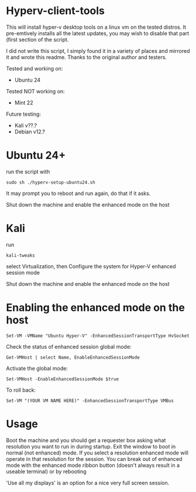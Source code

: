 # Hyperv-client-tools

This will install hyper-v desktop tools on a linux vm on the tested distros. It pre-emtively installs all the latest updates, you may wish to disable that part (first section of the script. 

I did not write this script, I simply found it in a variety of places and mirrored it and wrote this readme. Thanks to the original author and testers.

Tested and working on:

- Ubuntu 24

Tested NOT working on:

- Mint 22

Future testing: 

- Kali v??.?
- Debian v12.?

# Ubuntu 24+

run the script with

    sudo sh ./hyperv-setup-ubuntu24.sh

It may prompt you to reboot and run again, do that if it asks. 

Shut down the machine and enable the enhanced mode on the host

# Kali

run 

    kali-tweaks

select Virtualization, then Configure the system for Hyper-V enhanced session mode

Shut down the machine and enable the enhanced mode on the host

# Enabling the enhanced mode on the host

    Set-VM -VMName "Ubuntu Hyper-V" -EnhancedSessionTransportType HvSocket

Check the status of enhanced session global mode: 

    Get-VMHost | select Name, EnableEnhancedSessionMode

Activate the global mode: 

    Set-VMHost -EnableEnhancedSessionMode $true

To roll back:

    Set-VM "(YOUR VM NAME HERE)" -EnhancedSessionTransportType VMBus

# Usage

Boot the machine and you should get a requester box asking what resolution you want to run in during startup. Exit the window to boot in normal (not enhanced) mode. If you select a resolution enhanced mode will operate in that resolution for the session. You can break out of enhanced mode with the enhanced mode ribbon button (doesn't always result in a useable terminal) or by rebooting

'Use all my displays' is an option for a nice very full screen session. 

